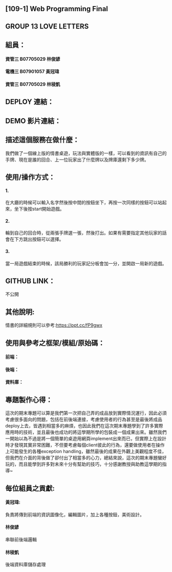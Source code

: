 ## [109-1] Web Programming Final
## GROUP 13 LOVE LETTERS
## 組員：
#### 資管三 B07705029 林俊諺
#### 電機三 B07901057 黃冠瑋 
#### 資管三 B07705029 林稜凱
## DEPLOY 連結：
## DEMO 影片連結：
## 描述這個服務在做什麼：
我們做了一個線上版的情書桌遊，玩法與實體版的一樣，可以看到的資訊有自己的手牌、現在是誰的回合、上一位玩家出了什麼牌以及牌庫還剩下多少牌。
## 使用/操作方式：
#### 1.
在大廳的時候可以輸入名字然後按中間的按鈕坐下，再按一次同樣的按鈕可以站起來，坐下後按start開始遊戲。
#### 2. 
輪到自己的回合時，從兩張手牌選一張，然後打出。如果有需要指定其他玩家的話會在下方跳出按鈕可以選擇。
#### 3.
當一局遊戲結束的時候，該局勝利的玩家記分板會加一分，並開啟一局新的遊戲。
## GITHUB LINK：
不公開
## 其他說明:
情書的詳細規則可以參考:https://ppt.cc/fP9gwx
## 使用與參考之框架/模組/原始碼：
#### 前端：
#### 後端：
#### 資料庫：
## 專題製作心得：

這次的期末專題可以算是我們第一次把自己弄的成品放到實際情況運行，因此必須考慮很多面向的問題，包括在前後端連接，考慮使用者的行為甚至是最後將成品deploy上去，皆遇到相當多的麻煩，也因此我們在這次期末專題學到了許多實際應用時的技術，並且最後也成功的將這學期所學的包裝成一個成果出來。雖然我們一開始以為不過是將一個簡單的桌遊用網頁implement出來而已，但實際上在設計時才發現其實非常困難，不但要考慮每個client彼此的行為，還要做使用者在操作上可能發生的各種exception handling，雖然最後的成果在外觀上美觀程度不佳，但我們在介面的背後做了卻付出了相當多的心力，總結來說，這次的期末專題蠻好玩的，而且能學到許多對未來十分有幫助的技巧，十分感謝教授與助教這學期的指導~
## 每位組員之貢獻:
#### 黃冠瑋:
負責將傳到前端的資訊圖像化，編輯圖片，加上各種按鈕，美術設計。
#### 林俊諺
串聯前後端邏輯
#### 林稜凱
後端資料庫儲存處理
